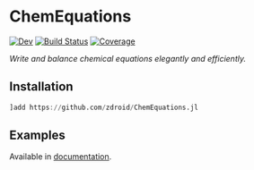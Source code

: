 # ChemEquations

<!--[![Stable](https://img.shields.io/badge/docs-stable-blue.svg)](https://zdroid.github.io/ChemEquations.jl/stable)-->
[![Dev](https://img.shields.io/badge/docs-dev-blue.svg)](https://zdroid.github.io/ChemEquations.jl/dev)
[![Build Status](https://github.com/zdroid/ChemEquations.jl/workflows/CI/badge.svg)](https://github.com/zdroid/ChemEquations.jl/actions)
[![Coverage](https://codecov.io/gh/zdroid/ChemEquations.jl/branch/master/graph/badge.svg)](https://codecov.io/gh/zdroid/ChemEquations.jl)

*Write and balance chemical equations elegantly and efficiently.*

## Installation

```julia
]add https://github.com/zdroid/ChemEquations.jl
```
<!-- ]add ChemEquations -->

## Examples

Available in [documentation](https://zdroid.github.io/ChemEquations.jl/dev/examples).
